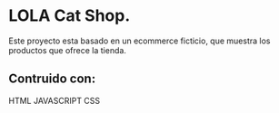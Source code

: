 # LOLA Cat Shop.



Este proyecto esta basado en un ecommerce ficticio, que muestra los productos que ofrece la tienda.

## Contruido con:
  HTML
  JAVASCRIPT
  CSS
  
